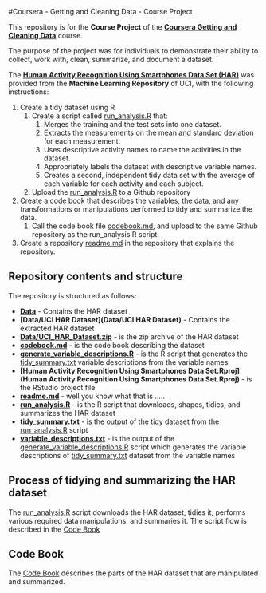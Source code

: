 #Coursera - Getting and Cleaning Data - Course Project

This repository is for the **Course Project** of the 
**<a href="https://www.coursera.org/course/getdata" target="_blank">Coursera Getting and Cleaning Data</a>** course.

The purpose of the project was for individuals to demonstrate their ability to collect, work with, clean, summarize, and document a dataset. 

The **<a href="http://archive.ics.uci.edu/ml/datasets/Human+Activity+Recognition+Using+Smartphones" target="_blank">Human Activity Recognition Using Smartphones Data Set (HAR)</a>** was provided from the **Machine Learning Repository** of UCI, with the following instructions:

1. Create a tidy dataset using R
    1. Create a script called [run_analysis.R](run_analysis.R) that:
        1. Merges the training and the test sets into one dataset.
        2. Extracts the measurements on the mean and standard deviation for each measurement.
        3. Uses descriptive activity names to name the activities in the dataset.
        4. Appropriately labels the dataset with descriptive variable names.
        5. Creates a second, independent tidy data set with the average of each variable for each activity and each subject.
    2. Upload the [run_analysis.R](run_analysis.R) to a Github repository
2. Create a code book that describes the variables, the data, and any transformations or manipulations performed to tidy and summarize the data.
    1. Call the code book file [codebook.md](codebook.md), and upload to the same Github repository as the run_analysis.R script.
3. Create a repository [readme.md](readme.md) in the repository that explains the repository.

## Repository contents and structure
The repository is structured as follows:

* **[Data](Data)** - Contains the HAR dataset 
* **[Data/UCI HAR Dataset](Data/UCI HAR Dataset)** - Contains the extracted HAR dataset 
* **[Data/UCI_HAR_Dataset.zip](Data/UCI_HAR_Dataset.zip)** - is the zip archive of the HAR dataset 
* **[codebook.md](codebook.md)** - is the code book describing the dataset
* **[generate_variable_descriptions.R](generate_variable_descriptions.R)** - is the R script that generates the [tidy_summary.txt](tidy_summary.txt) variable descriptions from the variable names
* **[Human Activity Recognition Using Smartphones Data Set.Rproj](Human Activity Recognition Using Smartphones Data Set.Rproj)** - is the RStudio project file
* **[readme.md](readme.md)** - well you know what that is .....
* **[run_analysis.R](run_analysis.R)** - is the R script that downloads, shapes, tidies, and summarizes the HAR dataset
* **[tidy_summary.txt](tidy_summary.txt)** - is the output of the tidy dataset from the [run_analysis.R](run_analysis.R) script
* **[variable_descriptions.txt](variable_descriptions.txt)** - is the output of the [generate_variable_descriptions.R](generate_variable_descriptions.R) script which generates the variable descriptions of [tidy_summary.txt](tidy_summary.txt) dataset from the variable names

## Process of tidying and summarizing the HAR dataset
The [run_analysis.R](run_analysis.R) script downloads the HAR dataset, tidies it, performs various required data manipulations, and summaries it. The script flow is described in the [Code Book](codebook.md)

## Code Book
The [Code Book](codebook.md) describes the parts of the HAR dataset that are manipulated and summarized.


